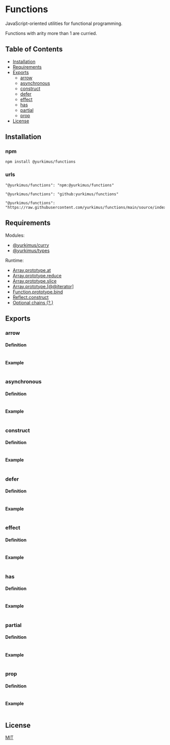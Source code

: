 # Functions

JavaScript-oriented utilities for functional programming.

Functions with arity more than 1 are curried.

## Table of Contents

- [Installation](#installation)
- [Requirements](#requirements)
- [Exports](#exports)
  - [arrow](#arrow)
  - [asynchronous](#asynchronous)
  - [construct](#construct)
  - [defer](#defer)
  - [effect](#effect)
  - [has](#has)
  - [partial](#partial)
  - [prop](#prop)
- [License](#license)

## Installation

### npm

```
npm install @yurkimus/functions
```

### urls

```
"@yurkimus/functions": "npm:@yurkimus/functions"
```

```
"@yurkimus/functions": "github:yurkimus/functions"
```

```
"@yurkimus/functions": "https://raw.githubusercontent.com/yurkimus/functions/main/source/index.js"
```

## Requirements

Modules:

- [@yurkimus/curry](https://github.com/yurkimus/curry)
- [@yurkimus/types](https://github.com/yurkimus/types)

Runtime:

- [Array.prototype.at](https://262.ecma-international.org/15.0/index.html#sec-array.prototype.at)
- [Array.prototype.reduce](https://262.ecma-international.org/15.0/index.html#sec-array.prototype.reduce)
- [Array.prototype.slice](https://262.ecma-international.org/15.0/index.html#sec-array.prototype.slice)
- [Array.prototype.[@@iterator]](https://262.ecma-international.org/15.0/index.html#sec-array.prototype-@@iterator)
- [Function.prototype.bind](https://262.ecma-international.org/15.0/index.html#sec-function.prototype.bind)
- [Reflect.construct](https://262.ecma-international.org/15.0/index.html#sec-reflect.construct)
- [Optional chains (?.)](https://262.ecma-international.org/15.0/index.html#sec-optional-chains)

## Exports

### arrow

#### Definition

```js
```

#### Example

```js
```

### asynchronous

#### Definition

```js
```

#### Example

```js
```

### construct

#### Definition

```js
```

#### Example

```js
```

### defer

#### Definition

```js
```

#### Example

```js
```

### effect

#### Definition

```js
```

#### Example

```js
```

### has

#### Definition

```js
```

#### Example

```js
```

### partial

#### Definition

```js
```

#### Example

```js
```

### prop

#### Definition

```js
```

#### Example

```js
```

## License

[MIT](LICENSE)
